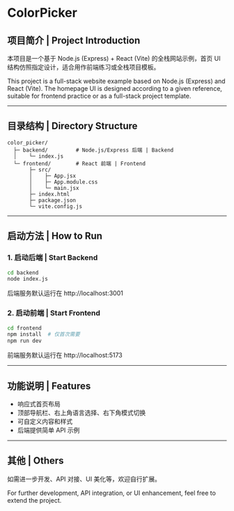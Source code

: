 # ColorPicker

## 项目简介 | Project Introduction

本项目是一个基于 Node.js (Express) + React (Vite) 的全栈网站示例，首页 UI 结构仿照指定设计，适合用作前端练习或全栈项目模板。

This project is a full-stack website example based on Node.js (Express) and React (Vite). The homepage UI is designed according to a given reference, suitable for frontend practice or as a full-stack project template.

---

## 目录结构 | Directory Structure

```
color_picker/
  ├─ backend/         # Node.js/Express 后端 | Backend
  │    └─ index.js
  └─ frontend/        # React 前端 | Frontend
       ├─ src/
       │    ├─ App.jsx
       │    ├─ App.module.css
       │    └─ main.jsx
       ├─ index.html
       ├─ package.json
       └─ vite.config.js
```

---

## 启动方法 | How to Run

### 1. 启动后端 | Start Backend
```bash
cd backend
node index.js
```
后端服务默认运行在 http://localhost:3001

### 2. 启动前端 | Start Frontend
```bash
cd frontend
npm install  # 仅首次需要
npm run dev
```
前端服务默认运行在 http://localhost:5173

---

## 功能说明 | Features
- 响应式首页布局
- 顶部导航栏、右上角语言选择、右下角模式切换
- 可自定义内容和样式
- 后端提供简单 API 示例

---

## 其他 | Others
如需进一步开发、API 对接、UI 美化等，欢迎自行扩展。

For further development, API integration, or UI enhancement, feel free to extend the project. 